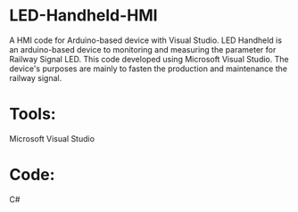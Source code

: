 # LED-Handheld-HMI
A HMI code for Arduino-based device with Visual Studio.
LED Handheld is an arduino-based device to monitoring and measuring the parameter for Railway Signal LED. This code developed using Microsoft Visual Studio. 
The device's purposes are mainly to fasten the production and maintenance the railway signal.


# Tools:
Microsoft Visual Studio

# Code:
C#
